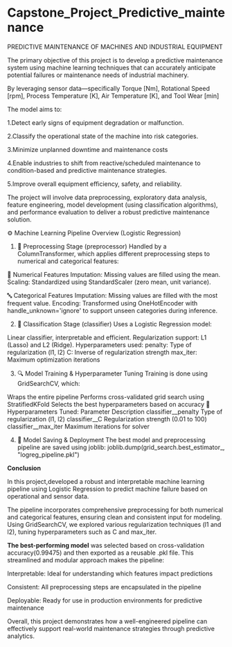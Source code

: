 # Capstone_Project_Predictive_maintenance
PREDICTIVE MAINTENANCE OF MACHINES AND INDUSTRIAL EQUIPMENT



The primary objective of this project is to develop a predictive maintenance system using machine learning techniques that can accurately anticipate potential failures or maintenance needs of industrial machinery.

By leveraging sensor data—specifically Torque [Nm], Rotational Speed [rpm], Process Temperature [K], Air Temperature [K], and Tool Wear [min]

The model aims to:

1.Detect early signs of equipment degradation or malfunction.

2.Classify the operational state of the machine into risk categories.

3.Minimize unplanned downtime and maintenance costs

4.Enable industries to shift from reactive/scheduled maintenance to condition-based and predictive maintenance strategies.

5.Improve overall equipment efficiency, safety, and reliability.

The project will involve data preprocessing, exploratory data analysis, feature engineering, model development (using classification algorithms), and performance evaluation to deliver a robust predictive maintenance solution.



⚙️ Machine Learning Pipeline Overview (Logistic Regression)


1. 🧼 Preprocessing Stage (preprocessor)
Handled by a ColumnTransformer, which applies different preprocessing steps to numerical and categorical features:

🧮 Numerical Features
Imputation: Missing values are filled using the mean.
Scaling: Standardized using StandardScaler (zero mean, unit variance).

🔤 Categorical Features
Imputation: Missing values are filled with the most frequent value.
Encoding: Transformed using OneHotEncoder with handle_unknown='ignore' to support unseen categories during inference.

2. 🧠 Classification Stage (classifier)
Uses a Logistic Regression model:

Linear classifier, interpretable and efficient.
Regularization support: L1 (Lasso) and L2 (Ridge).
Hyperparameters used:
penalty: Type of regularization (l1, l2)
C: Inverse of regularization strength
max_iter: Maximum optimization iterations


3. 🔍 Model Training & Hyperparameter Tuning
Training is done using GridSearchCV, which:

Wraps the entire pipeline
Performs cross-validated grid search using StratifiedKFold
Selects the best hyperparameters based on accuracy
🔧 Hyperparameters Tuned:
Parameter	Description
classifier__penalty	Type of regularization (l1, l2)
classifier__C	Regularization strength (0.01 to 100)
classifier__max_iter	Maximum iterations for solver


4. 💾 Model Saving & Deployment
The best model and preprocessing pipeline are saved using joblib:
joblib.dump(grid_search.best_estimator_, "logreg_pipeline.pkl")


**Conclusion**


In this project,developed a robust and interpretable machine learning pipeline using Logistic Regression to predict machine failure based on operational and sensor data.

The pipeline incorporates comprehensive preprocessing for both numerical and categorical features, ensuring clean and consistent input for modeling. Using GridSearchCV, we explored various regularization techniques (l1 and l2), tuning hyperparameters such as C and max_iter.

**The best-performing model** was selected based on cross-validation accuracy(0.99475) and then exported as a reusable .pkl file. This streamlined and modular approach makes the pipeline:

Interpretable: Ideal for understanding which features impact predictions

Consistent: All preprocessing steps are encapsulated in the pipeline

Deployable: Ready for use in production environments for predictive maintenance

Overall, this project demonstrates how a well-engineered pipeline can effectively support real-world maintenance strategies through predictive analytics.

